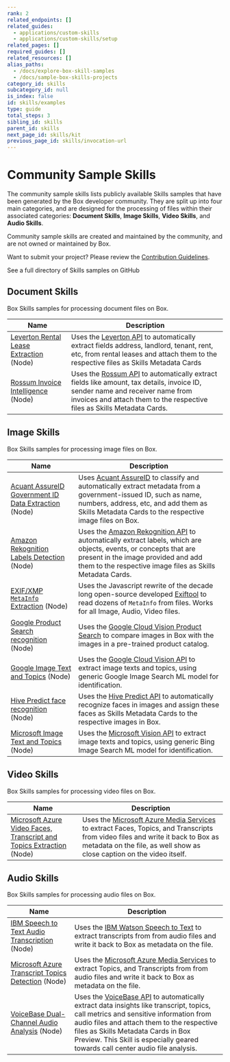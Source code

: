 ```yaml
---
rank: 2
related_endpoints: []
related_guides:
  - applications/custom-skills
  - applications/custom-skills/setup
related_pages: []
required_guides: []
related_resources: []
alias_paths:
  - /docs/explore-box-skill-samples
  - /docs/sample-box-skills-projects
category_id: skills
subcategory_id: null
is_index: false
id: skills/examples
type: guide
total_steps: 3
sibling_id: skills
parent_id: skills
next_page_id: skills/kit
previous_page_id: skills/invocation-url
---
```


# Community Sample Skills

The community sample skills lists publicly available Skills samples that have
been generated by the Box developer community. They are split up into four main
categories, and are designed for the processing of files within their
associated categories: **Document Skills**, **Image Skills**, **Video Skills**,
and **Audio Skills**.

<Message warning>

Community sample skills are created and maintained by the community, and are
not owned or maintained by Box.

</Message>

Want to submit your project? Please review the
[Contribution Guidelines][contributing_guidelines].

<CTA to="https://github.com/box-community">
See a full directory of Skills samples on GitHub

</CTA>

## Document Skills

Box Skills samples for processing document files on Box.

<!-- markdownlint-disable line-length -->

| Name                                                | Description                                                                                                                                                                                                          |
| --------------------------------------------------- | -------------------------------------------------------------------------------------------------------------------------------------------------------------------------------------------------------------------- |
| [Leverton Rental Lease Extraction][leverton] (Node) | Uses the [Leverton API][leverton_ml] to automatically extract fields address, landlord, tenant, rent, etc, from rental leases and attach them to the respective files as Skills Metadata Cards                       |
| [Rossum Invoice Intelligence][rossum] (Node)        | Uses the [Rossum API][rossum_ml] to automatically extract fields like amount, tax details, invoice ID, sender name and receiver name from invoices and attach them to the respective files as Skills Metadata Cards. |

<!-- markdownlint-enable line-length -->

## Image Skills

Box Skills samples for processing image files on Box.

<!-- markdownlint-disable line-length -->

| Name                                                                  | Description                                                                                                                                                                                                                                 |
| --------------------------------------------------------------------- | ------------------------------------------------------------------------------------------------------------------------------------------------------------------------------------------------------------------------------------------- |
| [Acuant AssureID Government ID Data Extraction][image_acuant] (Node) | Uses [Acuant AssureID][image_acuant_ml] to classify and automatically extract metadata from a government-issued ID, such as name, numbers, address, etc, and add them as Skills Metadata Cards to the respective image files on Box.        |
| [Amazon Rekognition Labels Detection][image_rekognition] (Node)      | Uses the [Amazon Rekognition API][image_rekognition_ml] to automatically extract labels, which are objects, events, or concepts that are present in the image provided and add them to the respective image files as Skills Metadata Cards. |
| [EXIF/XMP `MetaInfo` Extraction][image_exif] (Node)                  | Uses the Javascript rewrite of the decade long open-source developed [Exiftool][image_exif_ml] to read dozens of `MetaInfo` from files. Works for all Image, Audio, Video files.                                                            |
| [Google Product Search recognition][image_google_prod] (Node)        | Uses the [Google Cloud Vision Product Search][image_google_prod_ml] to compare images in Box with the images in a pre-trained product catalog.                                                                                              |
| [Google Image Text and Topics][image_google_image] (Node)            | Uses the [Google Cloud Vision API][image_google_image_ml] to extract image texts and topics, using generic Google Image Search ML model for identification.                                                                                 |
| [Hive Predict face recognition][image_hive] (Node)                   | Uses the [Hive Predict API][image_hive_ml] to automatically recognize faces in images and assign these faces as Skills Metadata Cards to the respective images in Box.                                                                      |
| [Microsoft Image Text and Topics][image_ms_image] (Node)             | Uses the [Microsoft Vision API][image_ms_image_ml] to extract image texts and topics, using generic Bing Image Search ML model for identification.                                                                                          |

<!-- markdownlint-enable line-length -->

## Video Skills

Box Skills samples for processing video files on Box.

<!-- markdownlint-disable line-length -->

| Name                                                                                      | Description                                                                                                                                                                                                                     |
| ----------------------------------------------------------------------------------------- | ------------------------------------------------------------------------------------------------------------------------------------------------------------------------------------------------------------------------------- |
| [Microsoft Azure Video Faces, Transcript and Topics Extraction][video_azure_video] (Node) | Uses the [Microsoft Azure Media Services][video_azure_video_ml] to extract Faces, Topics, and Transcripts from video files and write it back to Box as metadata on the file, as well show as close caption on the video itself. |

<!-- markdownlint-enable line-length -->

## Audio Skills

Box Skills samples for processing audio files on Box.

<!-- markdownlint-disable line-length -->

| Name                                                                            | Description                                                                                                                                                                                                                                                                                                                    |
| ------------------------------------------------------------------------------- | ------------------------------------------------------------------------------------------------------------------------------------------------------------------------------------------------------------------------------------------------------------------------------------------------------------------------------ |
| [IBM Speech to Text Audio Transcription][audio_ibm_speech] (Node)               | Uses the [IBM Watson Speech to Text][audio_ibm_speech_ml] to extract transcripts from from audio files and write it back to Box as metadata on the file.                                                                                                                                                                       |
| [Microsoft Azure Transcript Topics Detection][audio_ms_azure_transcript] (Node) | Uses the [Microsoft Azure Media Services][audio_ms_azure_transcript_ml] to extract Topics, and Transcripts from from audio files and write it back to Box as metadata on the file.                                                                                                                                             |
| [VoiceBase Dual-Channel Audio Analysis][audio_voicebase] (Node)                 | Uses the [VoiceBase API][audio_voicebase_ml] to automatically extract data insights like transcript, topics, call metrics and sensitive information from audio files and attach them to the respective files as Skills Metadata Cards in Box Preview. This Skill is especially geared towards call center audio file analysis. |

<!-- markdownlint-enable line-length -->

[audio_ibm_speech]: https://github.com/box-community/sample-audio-skills/blob/master/ibm-watson-transcript-extraction
[audio_ibm_speech_ml]: https://www.ibm.com/watson/services/speech-to-text/
[audio_ms_azure_transcript]: https://github.com/box-community/sample-audio-skills/blob/master/microsoft-azure-transcript-topics-detection
[audio_ms_azure_transcript_ml]: https://docs.microsoft.com/en-us/azure/media-services/latest/analyzing-video-audio-files-concept
[audio_voicebase]: https://github.com/box-community/sample-audio-skills/blob/master/voicebase-callcenter-audio-analysis
[audio_voicebase_ml]: https://developer.voicebase.com/
[leverton]: https://github.com/box-community/sample-document-skills/blob/master/leverton-lease-extraction
[leverton_ml]: https://www.leverton.ai/
[rossum]: https://github.com/box-community/sample-document-skills/blob/master/rossum-invoice-intelligence
[rossum_ml]: https://rossum.ai/
[image_acuant]: https://github.com/box-community/sample-image-skills/blob/master/acuant-assureid-goverment-id-data-extraction
[image_acuant_ml]: https://www.acuantcorp.com/products/assureid-identity-verification-software/
[image_rekognition]: https://github.com/box-community/sample-image-skills/blob/master/amazon-rekognition-labels-detection
[image_rekognition_ml]: https://aws.amazon.com/rekognition
[image_exif]: https://github.com/box-community/sample-image-skills/blob/master/exiftool-metainfo-extraction
[image_exif_ml]: https://github.com/exiftool/exiftool
[image_google_prod]: https://github.com/box-community/sample-image-skills/blob/master/google-product-search-integration
[image_google_prod_ml]: https://cloud.google.com/vision/product-search/docs/
[image_google_image]: https://github.com/box-community/sample-image-skills/blob/master/google-vision-text-topics-detection
[image_google_image_ml]: https://cloud.google.com/vision
[image_hive]: https://github.com/box-community/sample-image-skills/blob/master/hive-predict-face-recognition
[image_hive_ml]: https://thehive.ai/predict
[image_ms_image]: https://github.com/box-community/sample-image-skills/blob/master/microsoft-vision-text-topics-detection
[image_ms_image_ml]: https://cloud.google.com/vision/
[video_azure_video]: https://github.com/box-community/sample-video-skills/blob/master/microsoft-azure-faces-transcript-topics-detection
[video_azure_video_ml]: https://docs.microsoft.com/en-us/azure/media-services/latest/analyzing-video-audio-files-concept
[contributing_guidelines]: https://github.com/box-community/community-guidelines/blob/master/.github/CONTRIBUTING.md
